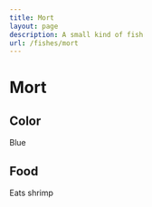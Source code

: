 ```yaml
---
title: Mort
layout: page
description: A small kind of fish
url: /fishes/mort
---
```


# Mort

## Color
Blue

## Food
Eats shrimp
